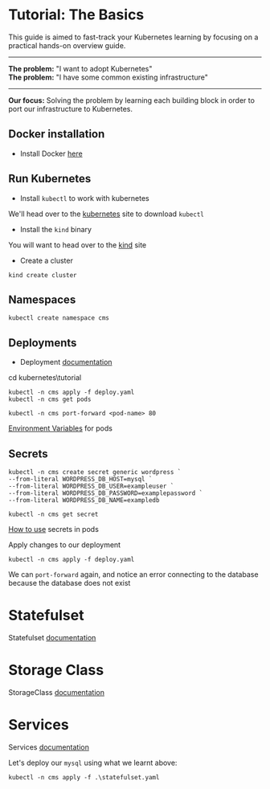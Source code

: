 # Tutorial: The Basics 

This guide is aimed to fast-track your Kubernetes learning by focusing on a practical hands-on overview guide. </br>

<hr/>
<b>The problem:</b> "I want to adopt Kubernetes" </br>
<b>The problem:</b> "I have some common existing infrastructure"
<hr/>

<b>Our focus:</b> Solving the problem by learning each building block
in order to port our infrastructure to Kubernetes. 

## Docker installation 

* Install Docker [here](https://docs.docker.com/get-docker/)

## Run Kubernetes

* Install `kubectl` to work with kubernetes

We'll head over to the [kubernetes](https://kubernetes.io/docs/tasks/tools/) site to download `kubectl` 

* Install the `kind` binary

You will want to head over to the [kind](https://kind.sigs.k8s.io/) site

* Create a cluster 

```
kind create cluster
```

## Namespaces 

```
kubectl create namespace cms
```

## Deployments

* Deployment [documentation](https://kubernetes.io/docs/concepts/workloads/controllers/deployment/)

cd kubernetes\tutorial 

```
kubectl -n cms apply -f deploy.yaml
kubectl -n cms get pods

kubectl -n cms port-forward <pod-name> 80
```

[Environment Variables](https://kubernetes.io/docs/tasks/inject-data-application/define-environment-variable-container/) for pods

## Secrets

```
kubectl -n cms create secret generic wordpress `
--from-literal WORDPRESS_DB_HOST=mysql `
--from-literal WORDPRESS_DB_USER=exampleuser `
--from-literal WORDPRESS_DB_PASSWORD=examplepassword `
--from-literal WORDPRESS_DB_NAME=exampledb

kubectl -n cms get secret

```
[How to use](https://kubernetes.io/docs/concepts/configuration/secret/) secrets in pods

Apply changes to our deployment

```
kubectl -n cms apply -f deploy.yaml
```

We can `port-forward` again, and notice an error connecting to the database because the database does not exist

# Statefulset

Statefulset [documentation](https://kubernetes.io/docs/concepts/workloads/controllers/statefulset/)

# Storage Class

StorageClass [documentation](https://kubernetes.io/docs/concepts/storage/storage-classes/)

# Services

Services [documentation](https://kubernetes.io/docs/concepts/services-networking/service/)

Let's deploy our `mysql` using what we learnt above:

```
kubectl -n cms apply -f .\statefulset.yaml
```
